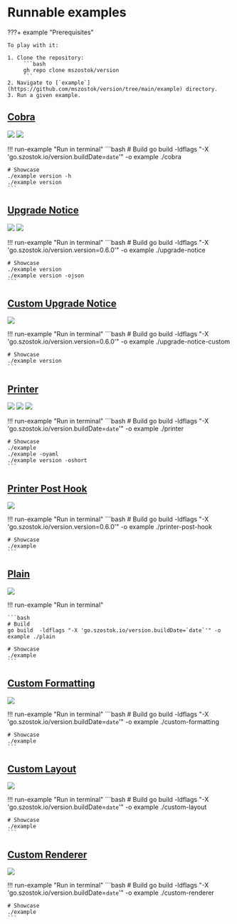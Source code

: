 # Runnable examples

???+ example "Prerequisites"

    To play with it:

    1. Clone the repository:
    	 ```bash
    	 gh repo clone mszostok/version
    	 ```
    2. Navigate to [`example`](https://github.com/mszostok/version/tree/main/example) directory.
    3. Run a given example.


## [Cobra](https://github.com/mszostok/version/tree/main/example/cobra/main.go)

![](assets/examples/screen-cobra-version_-h.png)
![](assets/examples/screen-cobra-version.png)

!!! run-example "Run in terminal"
    ```bash
    # Build
    go build -ldflags "-X 'go.szostok.io/version.buildDate=`date`'" -o example ./cobra

    # Showcase
    ./example version -h
    ./example version
    ```

## [Upgrade Notice](https://github.com/mszostok/version/tree/main/example/upgrade-notice/main.go)

![](assets/examples/screen-upgrade-notice-cobra-version.png)
![](assets/examples/screen-upgrade-notice-cobra-version_-ojson.png)

!!! run-example "Run in terminal"
    ```bash
    # Build
    go build -ldflags "-X 'go.szostok.io/version.version=0.6.0'" -o example ./upgrade-notice

    # Showcase
    ./example version
    ./example version -ojson
    ```

## [Custom Upgrade Notice](https://github.com/mszostok/version/tree/main/example/upgrade-notice-custom/main.go)

![](assets/examples/screen-upgrade-notice-custom-version.png)

!!! run-example "Run in terminal"
    ```bash
    # Build
    go build -ldflags "-X 'go.szostok.io/version.version=0.6.0'" -o example ./upgrade-notice-custom

    # Showcase
    ./example version
    ```

## [Printer](https://github.com/mszostok/version/tree/main/example/printer/main.go)

![](assets/examples/screen-printer-.png)
![](assets/examples/screen-printer--oyaml.png)
![](assets/examples/screen-printer--oshort.png)

!!! run-example "Run in terminal"
    ```bash
    # Build
    go build -ldflags "-X 'go.szostok.io/version.buildDate=`date`'" -o example ./printer

    # Showcase
    ./example
    ./example -oyaml
    ./example version -oshort
    ```

## [Printer Post Hook](https://github.com/mszostok/version/tree/main/example/printer-post-hook/main.go)

![](assets/examples/screen-printer-post-hook-.png)

!!! run-example "Run in terminal"
    ```bash
    # Build
    go build -ldflags "-X 'go.szostok.io/version.version=0.6.0'" -o example ./printer-post-hook

    # Showcase
    ./example
    ```

## [Plain](https://github.com/mszostok/version/tree/main/example/plain/main.go)

![](assets/examples/screen-plain-.png)

!!! run-example "Run in terminal"

    ```bash
    # Build
    go build  -ldflags "-X 'go.szostok.io/version.buildDate=`date`'" -o example ./plain

    # Showcase
    ./example
    ```

## [Custom Formatting](https://github.com/mszostok/version/tree/main/example/custom-formatting/main.go)

![](assets/examples/screen-custom-formatting-.png)

!!! run-example "Run in terminal"
    ```bash
    # Build
    go build -ldflags "-X 'go.szostok.io/version.buildDate=`date`'" -o example ./custom-formatting

    # Showcase
    ./example
    ```

## [Custom Layout](https://github.com/mszostok/version/tree/main/example/custom-layout/main.go)

![](assets/examples/screen-custom-layout-.png)

!!! run-example "Run in terminal"
    ```bash
    # Build
    go build -ldflags "-X 'go.szostok.io/version.buildDate=`date`'" -o example ./custom-layout

    # Showcase
    ./example
    ```

## [Custom Renderer](https://github.com/mszostok/version/tree/main/example/custom-renderer/main.go)

![](assets/examples/screen-custom-renderer-.png)

!!! run-example "Run in terminal"
    ```bash
    # Build
    go build -ldflags "-X 'go.szostok.io/version.buildDate=`date`'" -o example ./custom-renderer

    # Showcase
    ./example
    ```
